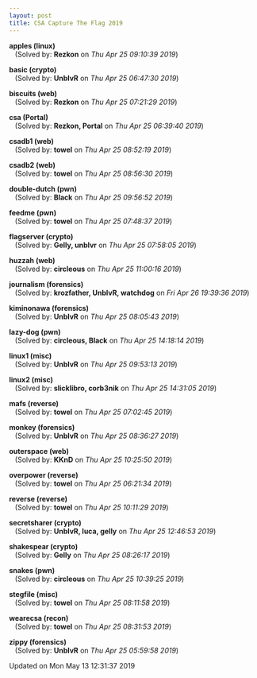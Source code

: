 ```yaml
---
layout: post
title: CSA Capture The Flag 2019
---
```


<!--break-->

**apples (linux)**  
&nbsp;&nbsp;&nbsp;(Solved by: **Rezkon** on _Thu Apr 25 09:10:39 2019_)  
  
**basic (crypto)**  
&nbsp;&nbsp;&nbsp;(Solved by: **UnblvR** on _Thu Apr 25 06:47:30 2019_)  
  
**biscuits (web)**  
&nbsp;&nbsp;&nbsp;(Solved by: **Rezkon** on _Thu Apr 25 07:21:29 2019_)  
  
**csa (Portal)**  
&nbsp;&nbsp;&nbsp;(Solved by: **Rezkon, Portal** on _Thu Apr 25 06:39:40 2019_)  
  
**csadb1 (web)**  
&nbsp;&nbsp;&nbsp;(Solved by: **towel** on _Thu Apr 25 08:52:19 2019_)  
  
**csadb2 (web)**  
&nbsp;&nbsp;&nbsp;(Solved by: **towel** on _Thu Apr 25 08:56:30 2019_)  
  
**double-dutch (pwn)**  
&nbsp;&nbsp;&nbsp;(Solved by: **Black** on _Thu Apr 25 09:56:52 2019_)  
  
**feedme (pwn)**  
&nbsp;&nbsp;&nbsp;(Solved by: **towel** on _Thu Apr 25 07:48:37 2019_)  
  
**flagserver (crypto)**  
&nbsp;&nbsp;&nbsp;(Solved by: **Gelly, unblvr** on _Thu Apr 25 07:58:05 2019_)  
  
**huzzah (web)**  
&nbsp;&nbsp;&nbsp;(Solved by: **circleous** on _Thu Apr 25 11:00:16 2019_)  
  
**journalism (forensics)**  
&nbsp;&nbsp;&nbsp;(Solved by: **krozfather, UnblvR, watchdog** on _Fri Apr 26 19:39:36 2019_)  
  
**kiminonawa (forensics)**  
&nbsp;&nbsp;&nbsp;(Solved by: **UnblvR** on _Thu Apr 25 08:05:43 2019_)  
  
**lazy-dog (pwn)**  
&nbsp;&nbsp;&nbsp;(Solved by: **circleous, Black** on _Thu Apr 25 14:18:14 2019_)  
  
**linux1 (misc)**  
&nbsp;&nbsp;&nbsp;(Solved by: **UnblvR** on _Thu Apr 25 09:53:13 2019_)  
  
**linux2 (misc)**  
&nbsp;&nbsp;&nbsp;(Solved by: **slicklibro, corb3nik** on _Thu Apr 25 14:31:05 2019_)  
  
**mafs (reverse)**  
&nbsp;&nbsp;&nbsp;(Solved by: **towel** on _Thu Apr 25 07:02:45 2019_)  
  
**monkey (forensics)**  
&nbsp;&nbsp;&nbsp;(Solved by: **UnblvR** on _Thu Apr 25 08:36:27 2019_)  
  
**outerspace (web)**  
&nbsp;&nbsp;&nbsp;(Solved by: **KKnD** on _Thu Apr 25 10:25:50 2019_)  
  
**overpower (reverse)**  
&nbsp;&nbsp;&nbsp;(Solved by: **towel** on _Thu Apr 25 06:21:34 2019_)  
  
**reverse (reverse)**  
&nbsp;&nbsp;&nbsp;(Solved by: **towel** on _Thu Apr 25 10:11:29 2019_)  
  
**secretsharer (crypto)**  
&nbsp;&nbsp;&nbsp;(Solved by: **UnblvR, luca, gelly** on _Thu Apr 25 12:46:53 2019_)  
  
**shakespear (crypto)**  
&nbsp;&nbsp;&nbsp;(Solved by: **Gelly** on _Thu Apr 25 08:26:17 2019_)  
  
**snakes (pwn)**  
&nbsp;&nbsp;&nbsp;(Solved by: **circleous** on _Thu Apr 25 10:39:25 2019_)  
  
**stegfile (misc)**  
&nbsp;&nbsp;&nbsp;(Solved by: **towel** on _Thu Apr 25 08:11:58 2019_)  
  
**wearecsa (recon)**  
&nbsp;&nbsp;&nbsp;(Solved by: **towel** on _Thu Apr 25 08:31:53 2019_)  
  
**zippy (forensics)**  
&nbsp;&nbsp;&nbsp;(Solved by: **UnblvR** on _Thu Apr 25 05:59:58 2019_)  
  


Updated on Mon May 13 12:31:37 2019
